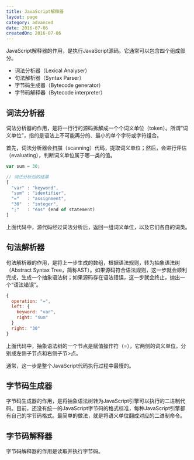 ```yaml
---
title: JavaScript解释器
layout: page
category: advanced
date: 2016-07-06
createdOn: 2016-07-06
---
```


JavaScript解释器的作用，是执行JavaScript源码。它通常可以包含四个组成部分。

- 词法分析器（Lexical Analyser）
- 句法解析器（Syntax Parser）
- 字节码生成器（Bytecode generator）
- 字节码解释器（Bytecode interpreter）

## 词法分析器

词法分析器的作用，是将一行行的源码拆解成一个个词义单位（token）。所谓“词义单位”，指的是语法上不可能再分的、最小的单个字符或字符组合。

首先，词法分析器会扫描（scanning）代码，提取词义单位；然后，会进行评估（evaluating），判断词义单位属于哪一类的值。

```javascript
var sum = 30;

// 词法分析后的结果
[
  "var" : "keyword",
  "sum" : "identifier",
  "="   : "assignment",
  "30"  : "integer",
  ";"   : "eos" (end of statement)
]
```

上面代码中，源代码经过词法分析后，返回一组词义单位，以及它们各自的词类。

## 句法解析器

句法解析器的作用，是将上一步生成的数组，根据语法规则，转为抽象语法树（Abstract Syntax Tree，简称AST）。如果源码符合语法规则，这一步就会顺利完成，生成一个抽象语法树；如果源码存在语法错误，这一步就会终止，抛出一个“语法错误”。

```javascript
{
  operation: "=",
  left: {
    keyword: "var",
    right: "sum"
  }
  right: "30"
}
```

上面代码中，抽象语法树的一个节点是赋值操作符（=），它两侧的词义单位，分别成左侧子节点和右侧子节>点。

通常，这一步是整个JavaScript代码执行过程中最慢的。

## 字节码生成器

字节码生成器的作用，是将抽象语法树转为JavaScript引擎可以执行的二进制代码。目前，还没有统一的JavaScript字节码的格式标准，每种JavaScript引擎都有自己的字节码格式。最简单的做法，就是将语义单位翻成对应的二进制命令。

## 字节码解释器

字节码解释器的作用是读取并执行字节码。
